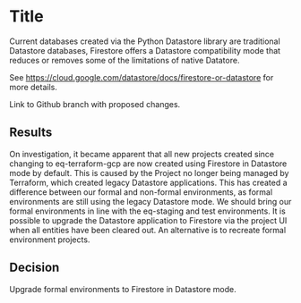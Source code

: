 # Title

Current databases created via the Python Datastore library are traditional Datastore databases, Firestore offers a Datastore compatibility mode that reduces or removes some of the limitations of native Datatore.

See https://cloud.google.com/datastore/docs/firestore-or-datastore for more details.

Link to Github branch with proposed changes.

## Results

On investigation, it became apparent that all new projects created since changing to eq-terraform-gcp are now created using Firestore in Datastore mode by default. This is caused by the Project no longer being managed by Terraform, which created legacy Datastore applications. This has created a difference between our formal and non-formal environments, as formal environments are still using the legacy Datastore mode. We should bring our formal environments in line with the eq-staging and test environments. It is possible to upgrade the Datastore application to Firestore via the project UI when all entities have been cleared out. An alternative is to recreate formal environment projects.

## Decision

Upgrade formal environments to Firestore in Datastore mode.
